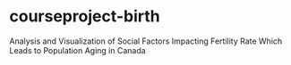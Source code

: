 # courseproject-birth
Analysis and Visualization of Social Factors Impacting Fertility Rate Which Leads to Population Aging in Canada
